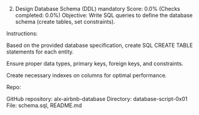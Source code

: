 2. Design Database Schema (DDL)
mandatory
Score: 0.0% (Checks completed: 0.0%)
Objective: Write SQL queries to define the database schema (create tables, set constraints).

Instructions:

Based on the provided database specification, create SQL CREATE TABLE statements for each entity.

Ensure proper data types, primary keys, foreign keys, and constraints.

Create necessary indexes on columns for optimal performance.

Repo:

GitHub repository: alx-airbnb-database
Directory: database-script-0x01
File: schema.sql, README.md
